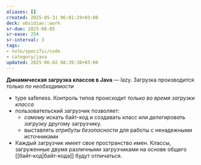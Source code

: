 ```yaml
---
aliases: []
created: 2025-05-31 06:01:19+03:00
deck: obsidian::work
sr-due: 2025-06-05
sr-ease: 254
sr-interval: 3
tags:
- note/specific/code
- category/java
updated: 2025-06-02 08:39:38+03:00
---
```


**Динамическая загрузка классов в Java**
—
lazy. Загрузка производится *только по необходимости*
- type safeness. Контроль типов происходит *только во время загрузки класса*
- пользовательский загрузчик позволяет:
	- *самому* искать байт-код и создавать класс или *делегировать загрузку* другому загрузчику.
	- выставлять *атрибуты безопасности* для работы с ненадежными источниками
- Каждый загрузчик имеет свое пространство имен. Классы, загруженные двумя различными загрузчиками на основе общего [[байт-код|байт-кода]] будут отличаться.